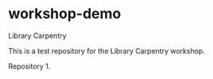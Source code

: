 # workshop-demo
 Library Carpentry


This is a test repository for the Library Carpentry workshop.

Repository 1.



